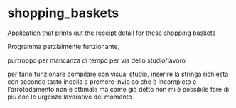 # shopping_baskets
Application that prints out the receipt detail for these shopping baskets

Programma parzialmente funzionante,

purtroppo per mancanza di tempo per via dello studio/lavoro

per farlo funzionare compilare con visual studio, inserire la stringa richiesta con secondo tasto incolla e premere invio
so che è incompleto e l'arrotodamento non è ottimale ma come già detto non mi è possibile fare di più con le urgenze lavorative del momento